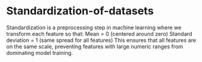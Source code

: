 # Standardization-of-datasets
Standardization is a preprocessing step in machine learning where we transform each feature so that:  Mean = 0 (centered around zero)  Standard deviation = 1 (same spread for all features)  This ensures that all features are on the same scale, preventing features with large numeric ranges from dominating model training.

